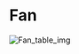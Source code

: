 # Fan

![Fan_table_img](http://www.plantuml.com/plantuml/img/SoWkIImgAStDuKhEIImkLWWkJIgkB2v9pLMmiL7G2D79oKpFA4alIatDqrImiuCgSalCmoxDXT2kgsi7KiV5vP2Qbm8o7m00)

